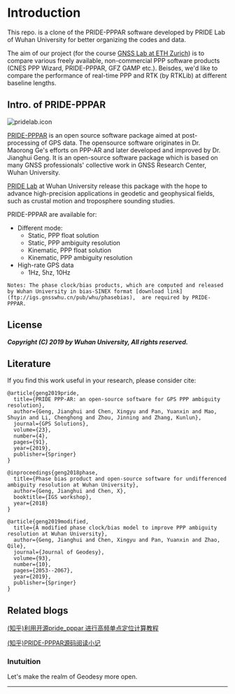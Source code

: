 # Introduction
This repo. is a clone of the PRIDE-PPPAR software developed by PRIDE Lab of Wuhan University for better organizing the codes and data.

The aim of our project (for the course [GNSS Lab at ETH Zurich](http://www.vvz.ethz.ch/lerneinheitPre.do?semkez=2020S&lerneinheitId=135561&lang=en)) is to compare various freely available, non-commercial PPP software products (CNES PPP Wizard, PRIDE-PPPAR, GFZ GAMP etc.). Beisdes, we'd like to compare the performance of real-time PPP and RTK (by RTKLib) at different baseline lengths. 

## Intro. of  PRIDE-PPPAR

![pridelab.icon](https://github.com/PrideLab/PRIDE-PPPAR/blob/master/pride.png)

[PRIDE-PPPAR](http://pride.whu.edu.cn/newsDetails.shtml?newskindid=20190228093001384DTk8BHLcatWNl) is an open source software package aimed at post-processing of GPS data. 
The opensource software originates in Dr. Maorong Ge's efforts on PPP-AR and later developed and improved by Dr. Jianghui Geng. It is an open-source software package which is based on many GNSS professionals' collective work in GNSS Research Center, Wuhan University. 

[PRIDE Lab](http://pride.whu.edu.cn/indexone.shtml) at Wuhan University release this package with the hope to advance high-precision applications in geodetic and geophysical fields, such as crustal motion and troposphere sounding studies.

PRIDE-PPPAR are available for:

* Different mode:  
    * Static, PPP float solution
    * Static, PPP ambiguity resolution
    * Kinematic, PPP float solution
    * Kinematic, PPP ambiguity resolution
* High-rate GPS data
    * 1Hz, 5hz, 10Hz    

`Notes: The phase clock/bias products, which are computed and released 
by Wuhan University in bias-SINEX format [download link](ftp://igs.gnsswhu.cn/pub/whu/phasebias), 
are required by PRIDE-PPPAR.`

## License
***Copyright (C) 2019 by Wuhan University, All rights reserved.***

## Literature

If you find this work useful in your research, please consider cite:

```
@article{geng2019pride,
  title={PRIDE PPP-AR: an open-source software for GPS PPP ambiguity resolution},
  author={Geng, Jianghui and Chen, Xingyu and Pan, Yuanxin and Mao, Shuyin and Li, Chenghong and Zhou, Jinning and Zhang, Kunlun},
  journal={GPS Solutions},
  volume={23},
  number={4},
  pages={91},
  year={2019},
  publisher={Springer}
}
```

```
@inproceedings{geng2018phase,
  title={Phase bias product and open-source software for undifferenced ambiguity resolution at Wuhan University},
  author={Geng, Jianghui and Chen, X},
  booktitle={IGS workshop},
  year={2018}
}
```

```
@article{geng2019modified,
  title={A modified phase clock/bias model to improve PPP ambiguity resolution at Wuhan University},
  author={Geng, Jianghui and Chen, Xingyu and Pan, Yuanxin and Zhao, Qile},
  journal={Journal of Geodesy},
  volume={93},
  number={10},
  pages={2053--2067},
  year={2019},
  publisher={Springer}
}
```

## Related blogs
[(知乎)利用开源pride_pppar 进行高频单点定位计算教程](https://zhuanlan.zhihu.com/p/66662278)

[(知乎)PRIDE-PPPAR源码阅读小记](https://zhuanlan.zhihu.com/p/101144206)

### Inutuition
Let's make the realm of Geodesy more open.

---
